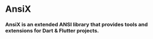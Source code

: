 # AnsiX

### AnsiX is an extended ANSI library that provides tools and extensions for Dart & Flutter projects.

